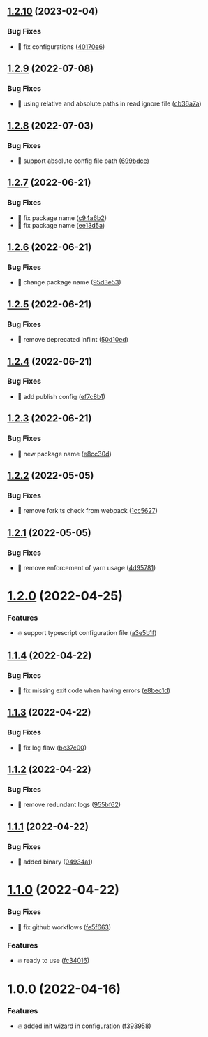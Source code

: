 ## [1.2.10](https://github.com/Exlint/Inflint/compare/v1.2.9...v1.2.10) (2023-02-04)


### Bug Fixes

* 🐞 fix configurations ([40170e6](https://github.com/Exlint/Inflint/commit/40170e63113ba7c8dbe1e3b3c8791d52e13f66cb))

## [1.2.9](https://github.com/Exlint/Inflint/compare/v1.2.8...v1.2.9) (2022-07-08)


### Bug Fixes

* 🐞 using relative and absolute paths in read ignore file ([cb36a7a](https://github.com/Exlint/Inflint/commit/cb36a7a91c8b5080315bf9d9ffcc28757a13e486))

## [1.2.8](https://github.com/Exlint/Inflint/compare/v1.2.7...v1.2.8) (2022-07-03)


### Bug Fixes

* 🐞 support absolute config file path ([699bdce](https://github.com/Exlint/Inflint/commit/699bdce3285c6f2566dd6ce9bc8642ba814f30e1))

## [1.2.7](https://github.com/Exlint/Inflint/compare/v1.2.6...v1.2.7) (2022-06-21)


### Bug Fixes

* 🐞 fix package name ([c94a6b2](https://github.com/Exlint/Inflint/commit/c94a6b2f1ac655ed475c9969e7c9aec46c20495a))
* 🐞 fix package name ([ee13d5a](https://github.com/Exlint/Inflint/commit/ee13d5a886dc860ce40154005513d67cc9db001e))

## [1.2.6](https://github.com/Exlint/Inflint/compare/v1.2.5...v1.2.6) (2022-06-21)


### Bug Fixes

* 🐞 change package name ([95d3e53](https://github.com/Exlint/Inflint/commit/95d3e53114b62cf03760a43e33b7299cae19455f))

## [1.2.5](https://github.com/Exlint/Inflint/compare/v1.2.4...v1.2.5) (2022-06-21)


### Bug Fixes

* 🐞 remove deprecated inflint ([50d10ed](https://github.com/Exlint/Inflint/commit/50d10edceff82b160879a195987af6cdabb6b05d))

## [1.2.4](https://github.com/Exlint/Inflint/compare/v1.2.3...v1.2.4) (2022-06-21)


### Bug Fixes

* 🐞 add publish config ([ef7c8b1](https://github.com/Exlint/Inflint/commit/ef7c8b14994b246670305fde6d0d7dac3b19fc6a))

## [1.2.3](https://github.com/Exlint/Inflint/compare/v1.2.2...v1.2.3) (2022-06-21)


### Bug Fixes

* 🐞 new package name ([e8cc30d](https://github.com/Exlint/Inflint/commit/e8cc30dd77533568df5431f37d2d72dc61668441))

## [1.2.2](https://github.com/Vinyl-Depository/Inflint/compare/v1.2.1...v1.2.2) (2022-05-05)


### Bug Fixes

* 🐞 remove fork ts check from webpack ([1cc5627](https://github.com/Vinyl-Depository/Inflint/commit/1cc5627af804df4056de1fdf42551e5968c8b7d5))

## [1.2.1](https://github.com/Vinyl-Depository/Inflint/compare/v1.2.0...v1.2.1) (2022-05-05)


### Bug Fixes

* 🐞 remove enforcement of yarn usage ([4d95781](https://github.com/Vinyl-Depository/Inflint/commit/4d9578161cc14ca4cc09388cdf3129a2aaa3de75))

# [1.2.0](https://github.com/Vinyl-Depository/Inflint/compare/v1.1.4...v1.2.0) (2022-04-25)


### Features

* 🔥 support typescript configuration file ([a3e5b1f](https://github.com/Vinyl-Depository/Inflint/commit/a3e5b1fb18f233d1533b6ea55bbd9354de2ef1b6))

## [1.1.4](https://github.com/Vinyl-Depository/Inflint/compare/v1.1.3...v1.1.4) (2022-04-22)


### Bug Fixes

* 🐞 fix missing exit code when having errors ([e8bec1d](https://github.com/Vinyl-Depository/Inflint/commit/e8bec1d09295049329e9c24c15101f2f893a134c))

## [1.1.3](https://github.com/Vinyl-Depository/Inflint/compare/v1.1.2...v1.1.3) (2022-04-22)


### Bug Fixes

* 🐞 fix log flaw ([bc37c00](https://github.com/Vinyl-Depository/Inflint/commit/bc37c00b6ee167c8cea3498c79f510039367c427))

## [1.1.2](https://github.com/Vinyl-Depository/Inflint/compare/v1.1.1...v1.1.2) (2022-04-22)


### Bug Fixes

* 🐞 remove redundant logs ([955bf62](https://github.com/Vinyl-Depository/Inflint/commit/955bf62dbf8b2c562e653ad3800add9073741472))

## [1.1.1](https://github.com/Vinyl-Depository/Inflint/compare/v1.1.0...v1.1.1) (2022-04-22)


### Bug Fixes

* 🐞 added binary ([04934a1](https://github.com/Vinyl-Depository/Inflint/commit/04934a1161d7d2a52076cd8aab6a8211b8cf8adb))

# [1.1.0](https://github.com/Vinyl-Depository/Inflint/compare/v1.0.0...v1.1.0) (2022-04-22)


### Bug Fixes

* 🐞 fix github workflows ([fe5f663](https://github.com/Vinyl-Depository/Inflint/commit/fe5f6634b5cd26c0092dd7c365d9c1f6d6a1eea1))


### Features

* 🔥 ready to use ([fc34016](https://github.com/Vinyl-Depository/Inflint/commit/fc340160c9fa0838475f38e0b500eef21e364f5b))

# 1.0.0 (2022-04-16)


### Features

* 🔥 added init wizard in configuration ([f393958](https://github.com/Vinyl-Depository/Inflint/commit/f3939585d6762b016e988d3f73a62b4935cf7929))
